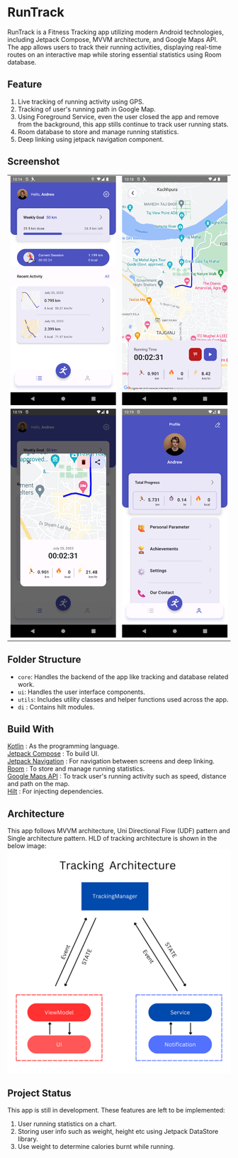 # RunTrack

RunTrack is a Fitness Tracking app utilizing modern Android technologies, including
Jetpack Compose, MVVM architecture, and Google Maps API. The app allows users to
track their running activities, displaying real-time routes on an interactive map
while storing essential statistics using Room database.

## Feature

1. Live tracking of running activity using GPS.
2. Tracking of user's running path in Google Map.
3. Using Foreground Service, even the user closed the app and remove
   from the background, this app stills continue to track user running stats.
4. Room database to store and manage running statistics.
5. Deep linking using jetpack navigation component.

## Screenshot

|                                         |                                          |
|-----------------------------------------|------------------------------------------|
| ![](image/runtrack_home_ss.png)         | ![](image/runtrack_live_tracking_ss.png) |
| ![](image/runtrack_running_info_ss.png) | ![](image/runtrack_profile_ss.png)       |

## Folder Structure

- `core`: Handles the backend of the app like tracking and database related work.
- `ui`: Handles the user interface components.
- `utils`: Includes utility classes and helper functions used across the app.
- `di` : Contains hilt modules.

## Build With

[Kotlin](https://kotlinlang.org/) : As the programming language.  
[Jetpack Compose](https://developer.android.com/jetpack/compose) : To build UI.  
[Jetpack Navigation](https://developer.android.com/jetpack/compose/navigation) : For navigation
between screens and deep linking.
[Room](https://developer.android.com/jetpack/androidx/releases/room) : To store and manage running
statistics.  
[Google Maps API](https://developers.google.com/maps/documentation/android-sdk) : To track user's
running activity such as speed, distance and path on
the map.  
[Hilt](https://developer.android.com/training/dependency-injection/hilt-android) : For injecting
dependencies.

## Architecture

This app follows MVVM architecture, Uni Directional Flow (UDF) pattern and Single architecture
pattern.
HLD of tracking architecture is shown in the below image:
![](image/tracking_architecture.png)

## Project Status

This app is still in development. These features are left to be
implemented:

1. User running statistics on a chart.
2. Storing user info such as weight, height etc using
   Jetpack DataStore library.
3. Use weight to determine calories burnt while running.
